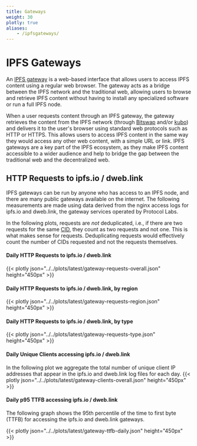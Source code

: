 ```yaml
---
title: Gateways
weight: 30
plotly: true
aliases:
    - /ipfsgateways/
---
```


# IPFS Gateways

An [IPFS gateway](https://docs.ipfs.tech/concepts/ipfs-gateway/) is a web-based interface that allows users to access IPFS content using a regular web browser. The gateway acts as a bridge between the IPFS network and the traditional web, allowing users to browse and retrieve IPFS content without having to install any specialized software or run a full IPFS node.

When a user requests content through an IPFS gateway, the gateway retrieves the content from the IPFS network (through [Bitswap](https://docs.ipfs.tech/concepts/bitswap/#bitswap) and/or [kubo](https://docs.ipfs.tech/install/command-line/#install-ipfs-kubo)) and delivers it to the user's browser using standard web protocols such as HTTP or HTTPS. This allows users to access IPFS content in the same way they would access any other web content, with a simple URL or link. IPFS gateways are a key part of the IPFS ecosystem, as they make IPFS content accessible to a wider audience and help to bridge the gap between the traditional web and the decentralized web.

## HTTP Requests to ipfs.io / dweb.link

IPFS gateways can be run by anyone who has access to an IPFS node, and there are many public gateways available on the internet. The following measurements are made using data derived from the nginx access logs for ipfs.io and dweb.link, the gateway services operated by Protocol Labs.

In the following plots, requests are _not_ deduplicated, i.e., if there are two requests for the same [CID](https://docs.ipfs.tech/concepts/content-addressing/#content-identifiers-cids), they count as two requests and not one. This is what makes sense for requests. Deduplicating requests would effectively count the number of CIDs requested and not the requests themselves.

#### Daily HTTP Requests to ipfs.io / dweb.link

{{< plotly json="../../plots/latest/gateway-requests-overall.json" height="450px" >}}

#### Daily HTTP Requests to ipfs.io / dweb.link, by region

{{< plotly json="../../plots/latest/gateway-requests-region.json" height="450px" >}}

#### Daily HTTP Requests to ipfs.io / dweb.link, by type

{{< plotly json="../../plots/latest/gateway-requests-type.json" height="450px" >}}

#### Daily Unique Clients accessing ipfs.io / dweb.link

In the following plot we aggregate the total number of unique client IP addresses that appear in the ipfs.io and dweb.link log files for each day. 
{{< plotly json="../../plots/latest/gateway-clients-overall.json" height="450px" >}}

#### Daily p95 TTFB accessing ipfs.io / dweb.link

The following graph shows the 95th percentile of the time to first byte (TTFB) for accessing the ipfs.io and dweb.link gateways.

{{< plotly json="../../plots/latest/gateway-ttfb-daily.json" height="450px" >}}


